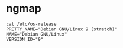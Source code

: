 # ngmap

```
cat /etc/os-release
PRETTY_NAME="Debian GNU/Linux 9 (stretch)"
NAME="Debian GNU/Linux"
VERSION_ID="9"
```

